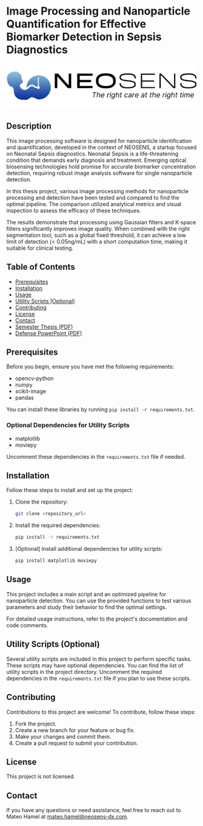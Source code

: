 # Image Processing and Nanoparticle Quantification for Effective Biomarker Detection in Sepsis Diagnostics

![NEOSENS Logo](<NEOSENS_Logo.png>)

## Description

This image processing software is designed for nanoparticle identification and quantification, developed in the context of NEOSENS, a startup focused on Neonatal Sepsis diagnostics. Neonatal Sepsis is a life-threatening condition that demands early diagnosis and treatment. Emerging optical biosensing technologies hold promise for accurate biomarker concentration detection, requiring robust image analysis software for single nanoparticle detection.

In this thesis project, various image processing methods for nanoparticle processing and detection have been tested and compared to find the optimal pipeline. The comparison utilized analytical metrics and visual inspection to assess the efficacy of these techniques.

The results demonstrate that processing using Gaussian filters and K-space filters significantly improves image quality. When combined with the right segmentation tool, such as a global fixed threshold, it can achieve a low limit of detection (< 0.05ng/mL) with a short computation time, making it suitable for clinical testing.

## Table of Contents

- [Prerequisites](#prerequisites)
- [Installation](#installation)
- [Usage](#usage)
- [Utility Scripts (Optional)](#utility-scripts-optional)
- [Contributing](#contributing)
- [License](#license)
- [Contact](#contact)
- [Semester Thesis (PDF)](<semester_thesis_pdf_link>)
- [Defense PowerPoint (PDF)](<ETH_CVL_Semester_Thesis_Hamel_Defense.pdf>)

## Prerequisites

Before you begin, ensure you have met the following requirements:

- opencv-python
- numpy
- scikit-image
- pandas

You can install these libraries by running `pip install -r requirements.txt`.

### Optional Dependencies for Utility Scripts

- matplotlib
- moviepy

Uncomment these dependencies in the `requirements.txt` file if needed.

## Installation

Follow these steps to install and set up the project:

1. Clone the repository:
   ```bash
   git clone <repository_url>
2. Install the required dependencies:
   ```bash
   pip install -r requirements.txt
3. [Optional] Install additional dependencies for utility scripts:
   ```bash
   pip install matplotlib moviepy

## Usage

This project includes a main script and an optimized pipeline for nanoparticle detection. You can use the provided functions to test various parameters and study their behavior to find the optimal settings.

For detailed usage instructions, refer to the project's documentation and code comments.

## Utility Scripts (Optional)

Several utility scripts are included in this project to perform specific tasks. These scripts may have optional dependencies. You can find the list of utility scripts in the project directory. Uncomment the required dependencies in the `requirements.txt` file if you plan to use these scripts.

## Contributing

Contributions to this project are welcome! To contribute, follow these steps:

1. Fork the project.
2. Create a new branch for your feature or bug fix.
3. Make your changes and commit them.
4. Create a pull request to submit your contribution.

## License

This project is not licensed.

## Contact

If you have any questions or need assistance, feel free to reach out to Mateo Hamel at mateo.hamel@neosens-dx.com.

